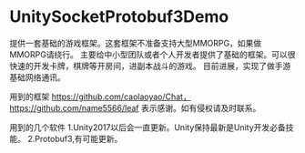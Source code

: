# UnitySocketProtobuf3Demo
提供一套基础的游戏框架。这套框架不准备支持大型MMORPG，如果做MMORPG请绕行。
主要给中小型团队或者个人开发者提供了基础的框架。可以很快速的开发卡牌，棋牌等开房间，进副本战斗的游戏。
目前进展，实现了做手游基础网络通讯。

用到的框架
https://github.com/caolaoyao/Chat，
https://github.com/name5566/leaf
表示感谢。如有侵权请及时联系。

用到的几个软件
1.Unity2017以后会一直更新。Unity保持最新是Unity开发必备技能。
2.Protobuf3,有可能更新。
